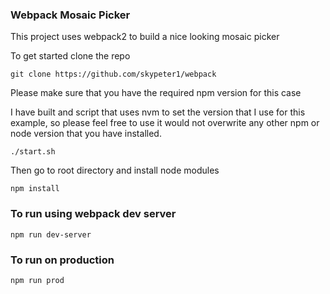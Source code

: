 ### Webpack Mosaic Picker

This project uses webpack2 to build a nice looking mosaic picker

To get started clone the repo

`git clone https://github.com/skypeter1/webpack`

Please make sure that you have the required npm version for this case

I have built and script that uses nvm to set the version that I use for this example, so please feel free to use it would not overwrite any other npm or node version that you have installed.

`./start.sh`

Then go to root directory and install node modules

`npm install`


### To run using webpack dev server

`npm run dev-server`

### To run on production

`npm run prod`




